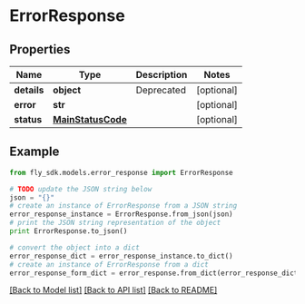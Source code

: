 # ErrorResponse


## Properties
Name | Type | Description | Notes
------------ | ------------- | ------------- | -------------
**details** | **object** | Deprecated | [optional] 
**error** | **str** |  | [optional] 
**status** | [**MainStatusCode**](MainStatusCode.md) |  | [optional] 

## Example

```python
from fly_sdk.models.error_response import ErrorResponse

# TODO update the JSON string below
json = "{}"
# create an instance of ErrorResponse from a JSON string
error_response_instance = ErrorResponse.from_json(json)
# print the JSON string representation of the object
print ErrorResponse.to_json()

# convert the object into a dict
error_response_dict = error_response_instance.to_dict()
# create an instance of ErrorResponse from a dict
error_response_form_dict = error_response.from_dict(error_response_dict)
```
[[Back to Model list]](../README.md#documentation-for-models) [[Back to API list]](../README.md#documentation-for-api-endpoints) [[Back to README]](../README.md)


